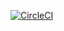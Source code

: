 [![CircleCI](https://circleci.com/gh/yusufduyar/spring5-webflux-rest.svg?style=svg)](https://circleci.com/gh/yusufduyar/spring5-webflux-rest)